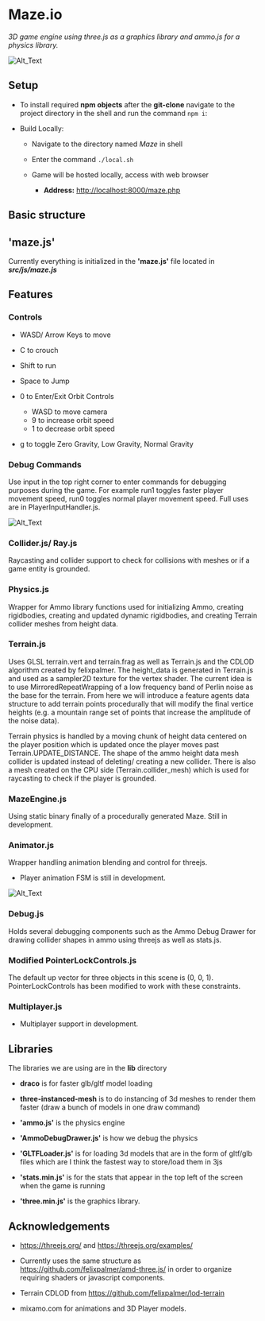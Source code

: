 # Maze.io

_3D game engine using three.js as a graphics library and ammo.js for a physics library._

![Alt_Text](https://media.giphy.com/media/ZZqdfD1D1PsUIQooLc/giphy.gif)

## Setup

- To install required **npm objects** after the **git-clone** navigate to the project directory in the shell and run the command `npm i`:

- Build Locally:

  - Navigate to the directory named _Maze_ in shell

  - Enter the command `./local.sh`

  - Game will be hosted locally, access with web browser

    - **Address:** <http://localhost:8000/maze.php>

## Basic structure

## 'maze.js'

Currently everything is initialized in the **'maze.js'** file located in **_src/js/maze.js_**

## Features

  ### Controls

  - WASD/ Arrow Keys to move
  - C to crouch
  - Shift to run
  - Space to Jump

  - 0 to Enter/Exit Orbit Controls
    - WASD to move camera
    - 9 to increase orbit speed
    - 1 to decrease orbit speed

  - g to toggle Zero Gravity, Low Gravity, Normal Gravity

  ### Debug Commands

  Use input in the top right corner to enter commands for debugging purposes during the game. For example
  run1 toggles faster player movement speed, run0 toggles normal player movement speed. Full uses are
  in PlayerInputHandler.js.
  
  ![Alt_Text](https://media.giphy.com/media/VGEuLtEW5fbwfPm5dw/giphy.gif)

  ### Collider.js/ Ray.js

  Raycasting and collider support to check for collisions with meshes or if a game entity is grounded.
  
  ### Physics.js

  Wrapper for Ammo library functions used for initializing Ammo, creating rigidbodies, creating and
  updated dynamic rigidbodies, and creating Terrain collider meshes from height data.

  ### Terrain.js

  Uses GLSL terrain.vert and terrain.frag as well as Terrain.js and the CDLOD algorithm created by felixpalmer.
  The height_data is generated in Terrain.js and used as a sampler2D texture for the vertex shader. The current
  idea is to use MirroredRepeatWrapping of a low frequency band of Perlin noise as the base for the terrain. From
  here we will introduce a feature agents data structure to add terrain points procedurally that will modify
  the final vertice heights (e.g. a mountain range set of points that increase the amplitude of the noise data).

  Terrain physics is handled by a moving chunk of height data centered on the player position which is updated once
  the player moves past Terrain.UPDATE_DISTANCE. The shape of the ammo height data mesh collider is updated
  instead of deleting/ creating a new collider. There is also a mesh created on the CPU side (Terrain.collider_mesh)
  which is used for raycasting to check if the player is grounded.

  ### MazeEngine.js

  Using static binary finally of a procedurally generated Maze. Still in development.

  ### Animator.js

  Wrapper handling animation blending and control for threejs.

  - Player animation FSM is still in development.
  
  ![Alt_Text](https://media.giphy.com/media/j1t1InUsCbxO01fHX3/giphy.gif)

  ### Debug.js

  Holds several debugging components such as the Ammo Debug Drawer for drawing collider shapes
  in ammo using threejs as well as stats.js.

  ### Modified PointerLockControls.js

  The default up vector for three objects in this scene is (0, 0, 1). PointerLockControls has been modified
  to work with these constraints.

  ### Multiplayer.js

  - Multiplayer support in development.


## Libraries

The libraries we are using are in the **lib** directory

- **draco** is for faster glb/gltf model loading

- **three-instanced-mesh** is to do instancing of 3d meshes to render them faster (draw a bunch of models in one draw command)

- **'ammo.js'** is the physics engine

- **'AmmoDebugDrawer.js'** is how we debug the physics

- **'GLTFLoader.js'** is for loading 3d models that are in the form of gltf/glb files which are I think the fastest way to store/load them in 3js

- **'stats.min.js'** is for the stats that appear in the top left of the screen when the game is running

- **'three.min.js'** is the graphics library.

## Acknowledgements

- https://threejs.org/ and https://threejs.org/examples/

- Currently uses the same structure as https://github.com/felixpalmer/amd-three.js/ in order to organize requiring shaders or javascript components.

- Terrain CDLOD from https://github.com/felixpalmer/lod-terrain

- mixamo.com for animations and 3D Player models.

